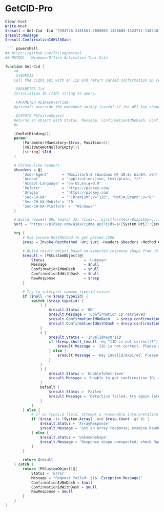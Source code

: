 # GetCID-Pro

```` powershell
Clear-host
Write-Host
$result = Get-Cid -Iid "7394726-2481651-7898865-1155685-1523751-1302401-1153736-3800775-0619280"
$result.Message
$result.ConfirmationIdWithDash

```` powershell
## https://github.com/lbjlaq/mstool
## MSTOOL - Windows/Office Activation Tool Site

function Get-Cid {
    <#
    .SYNOPSIS
    Call the cidms_api with an IID and return parsed confirmation ID results.

    .PARAMETER Iid
    Installation ID (IID) string to query.

    .PARAMETER ApiKeyOverride
    Optional: override the embedded apikey (useful if the API key changes).

    .OUTPUTS PSCustomObject
    Returns an object with Status, Message, ConfirmationIdNoDash, ConfirmationIdWithDash and RawResponse.
    #>

    [CmdletBinding()]
    param(
        [Parameter(Mandatory=$true, Position=0)]
        [ValidateNotNullOrEmpty()]
        [string] $Iid
    )

    # Chrome-like headers
    $headers = @{
        'User-Agent'      = 'Mozilla/5.0 (Windows NT 10.0; Win64; x64) AppleWebKit/537.36 (KHTML, like Gecko) Chrome/120.0.0.0 Safari/537.36'
        'Accept'          = 'application/json, text/plain, */*'
        'Accept-Language' = 'en-US,en;q=0.9'
        'Referer'         = 'https://pidkey.com/'
        'Origin'          = 'https://pidkey.com'
        'Sec-CH-UA'       = '"Chromium";v="120", "Not)A;Brand";v="8"'
        'Sec-CH-UA-Mobile'= '?0'
        'Sec-CH-UA-Platform' = '"Windows"'
    }

    # Build request URL (match JS: ?iids=...&justforcheck=0&apikey=...)
    $uri = "https://pidkey.com/ajax/cidms_api?iids=$([System.Uri]::EscapeDataString($Iid))&justforcheck=0&apikey=$([System.Uri]::EscapeDataString('nVHBz3RIsHpXHofLv3B89iFK8'))"

    try {
        # Use Invoke-RestMethod to get parsed JSON
        $resp = Invoke-RestMethod -Uri $uri -Headers $headers -Method GET -ErrorAction Stop

        # Build result object based on expected response shape from JS
        $result = [PSCustomObject]@{
            Status                  = 'Unknown'
            Message                 = $null
            ConfirmationIdNoDash    = $null
            ConfirmationIdWithDash  = $null
            RawResponse             = $resp
        }

        # Try to interpret common typeiid values
        if ($null -ne $resp.typeiid) {
            switch ($resp.typeiid) {
                1 {
                    $result.Status = 'OK'
                    $result.Message = 'Confirmation ID retrieved'
                    $result.ConfirmationIdNoDash   = $resp.confirmation_id_no_dash
                    $result.ConfirmationIdWithDash = $resp.confirmation_id_with_dash
                }
                4 {
                    $result.Status = 'InvalidKeyOrIID'
                    if ($resp.short_result -eq "IID is not correct!!") {
                        $result.Message = 'IID is not correct. Please check and re-enter.'
                    } else {
                        $result.Message = 'Key invalid/expired. Please use another key to activate.'
                    }
                }
                3 {
                    $result.Status = 'UnableToRetrieve'
                    $result.Message = 'Unable to get confirmation ID; recommendation: do not use 020 key.'
                }
                Default {
                    $result.Status = 'Failed'
                    $result.Message = 'Detection failed; try again later.'
                }
            }
        } else {
            # If no typeiid field, attempt a reasonable interpretation
            if ($resp -is [System.Array] -and $resp.Count -gt 0) {
                $result.Status = 'ArrayResponse'
                $result.Message = 'Got an array response; examine RawResponse for details.'
            } else {
                $result.Status = 'UnknownShape'
                $result.Message = 'Response shape unexpected; check RawResponse.'
            }
        }

        return $result
    } catch {
        return [PSCustomObject]@{
            Status = 'Error'
            Message = "Request failed: $($_.Exception.Message)"
            ConfirmationIdNoDash = $null
            ConfirmationIdWithDash = $null
            RawResponse = $null
        }
    }
}
